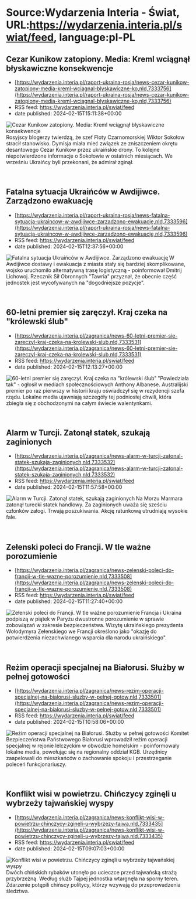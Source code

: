 # Source:Wydarzenia Interia - Świat, URL:https://wydarzenia.interia.pl/swiat/feed, language:pl-PL

## Cezar Kunikow zatopiony. Media: Kreml wciągnął błyskawiczne konsekwencje
 - [https://wydarzenia.interia.pl/raport-ukraina-rosja/news-cezar-kunikow-zatopiony-media-kreml-wciagnal-blyskawiczne-ko,nId,7333756](https://wydarzenia.interia.pl/raport-ukraina-rosja/news-cezar-kunikow-zatopiony-media-kreml-wciagnal-blyskawiczne-ko,nId,7333756)
 - RSS feed: https://wydarzenia.interia.pl/swiat/feed
 - date published: 2024-02-15T15:11:38+00:00

<p><a href="https://wydarzenia.interia.pl/raport-ukraina-rosja/news-cezar-kunikow-zatopiony-media-kreml-wciagnal-blyskawiczne-ko,nId,7333756"><img align="left" alt="Cezar Kunikow zatopiony. Media: Kreml wciągnął błyskawiczne konsekwencje" src="https://i.iplsc.com/cezar-kunikow-zatopiony-media-kreml-wciagnal-blyskawiczne-ko/000IM8R5XS8R5ELR-C321.jpg" /></a>Rosyjscy blogerzy twierdzą, że szef Floty Czarnomorskiej Wiktor Sokołow stracił stanowisko. Dymisja miała mieć związek ze zniszczeniem okrętu desantowego Cezar Kunikow przez ukraińskie drony. To kolejne niepotwierdzone informacje o Sokołowie w ostatnich miesiącach. We wrześniu Ukraińcy byli przekonani, że admirał zginął.</p><br clear="all" />

## Fatalna sytuacja Ukraińców w Awdijiwce. Zarządzono ewakuację
 - [https://wydarzenia.interia.pl/raport-ukraina-rosja/news-fatalna-sytuacja-ukraincow-w-awdijiwce-zarzadzono-ewakuacje,nId,7333596](https://wydarzenia.interia.pl/raport-ukraina-rosja/news-fatalna-sytuacja-ukraincow-w-awdijiwce-zarzadzono-ewakuacje,nId,7333596)
 - RSS feed: https://wydarzenia.interia.pl/swiat/feed
 - date published: 2024-02-15T12:37:56+00:00

<p><a href="https://wydarzenia.interia.pl/raport-ukraina-rosja/news-fatalna-sytuacja-ukraincow-w-awdijiwce-zarzadzono-ewakuacje,nId,7333596"><img align="left" alt="Fatalna sytuacja Ukraińców w Awdijiwce. Zarządzono ewakuację " src="https://i.iplsc.com/fatalna-sytuacja-ukraincow-w-awdijiwce-zarzadzono-ewakuacje/000IM5E3XPRSLLAK-C321.jpg" /></a>W Awdijiwce dostawy i ewakuacja z miasta stały się bardziej skomplikowane, wojsko uruchomiło alternatywną trasę logistyczną - poinformował Dmitrij Lichowoj. Rzecznik Sił Obronnych &quot;Tawria&quot; przyznał, że obecnie część jednostek jest wycofywanych na &quot;dogodniejsze pozycje&quot;.</p><br clear="all" />

## 60-letni premier się zaręczył. Kraj czeka na "królewski ślub"
 - [https://wydarzenia.interia.pl/zagranica/news-60-letni-premier-sie-zareczyl-kraj-czeka-na-krolewski-slub,nId,7333531](https://wydarzenia.interia.pl/zagranica/news-60-letni-premier-sie-zareczyl-kraj-czeka-na-krolewski-slub,nId,7333531)
 - RSS feed: https://wydarzenia.interia.pl/swiat/feed
 - date published: 2024-02-15T12:13:27+00:00

<p><a href="https://wydarzenia.interia.pl/zagranica/news-60-letni-premier-sie-zareczyl-kraj-czeka-na-krolewski-slub,nId,7333531"><img align="left" alt="60-letni premier się zaręczył. Kraj czeka na &quot;królewski ślub&quot;" src="https://i.iplsc.com/60-letni-premier-sie-zareczyl-kraj-czeka-na-krolewski-slub/000IM4QHQ1XK5XAK-C321.jpg" /></a>&quot;Powiedziała tak&quot; - ogłosił w mediach społecznościowych Anthony Albanese. Australijski premier po raz pierwszy w historii kraju oświadczył się w rezydencji szefa rządu. Lokalne media ujawniają szczegóły tej podniosłej chwili, która zbiegła się z obchodzonymi na całym świecie walentynkami.</p><br clear="all" />

## Alarm w Turcji. Zatonął statek, szukają zaginionych
 - [https://wydarzenia.interia.pl/zagranica/news-alarm-w-turcji-zatonal-statek-szukaja-zaginionych,nId,7333532](https://wydarzenia.interia.pl/zagranica/news-alarm-w-turcji-zatonal-statek-szukaja-zaginionych,nId,7333532)
 - RSS feed: https://wydarzenia.interia.pl/swiat/feed
 - date published: 2024-02-15T11:57:58+00:00

<p><a href="https://wydarzenia.interia.pl/zagranica/news-alarm-w-turcji-zatonal-statek-szukaja-zaginionych,nId,7333532"><img align="left" alt="Alarm w Turcji. Zatonął statek, szukają zaginionych " src="https://i.iplsc.com/alarm-w-turcji-zatonal-statek-szukaja-zaginionych/000IM4R42H9VLCWM-C321.jpg" /></a>Na Morzu Marmara zatonął turecki statek handlowy. Za zaginionych uważa się sześciu członków załogi. Trwają poszukiwania. Akcję ratunkową utrudniają wysokie fale.</p><br clear="all" />

## Zełenski poleci do Francji. W tle ważne porozumienie
 - [https://wydarzenia.interia.pl/zagranica/news-zelenski-poleci-do-francji-w-tle-wazne-porozumienie,nId,7333508](https://wydarzenia.interia.pl/zagranica/news-zelenski-poleci-do-francji-w-tle-wazne-porozumienie,nId,7333508)
 - RSS feed: https://wydarzenia.interia.pl/swiat/feed
 - date published: 2024-02-15T11:27:40+00:00

<p><a href="https://wydarzenia.interia.pl/zagranica/news-zelenski-poleci-do-francji-w-tle-wazne-porozumienie,nId,7333508"><img align="left" alt="Zełenski poleci do Francji. W tle ważne porozumienie" src="https://i.iplsc.com/zelenski-poleci-do-francji-w-tle-wazne-porozumienie/000IM3YMEHA06TLL-C321.jpg" /></a>Francja i Ukraina podpiszą w piątek w Paryżu dwustronne porozumienie w sprawie zobowiązań w zakresie bezpieczeństwa. Wizytę ukraińskiego prezydenta Wołodymyra Zełenskiego we Francji określono jako &quot;okazję do potwierdzenia niezachwianego wsparcia dla narodu ukraińskiego&quot;. </p><br clear="all" />

## Reżim operacji specjalnej na Białorusi. Służby w pełnej gotowości
 - [https://wydarzenia.interia.pl/zagranica/news-rezim-operacji-specjalnej-na-bialorusi-sluzby-w-pelnej-gotow,nId,7333501](https://wydarzenia.interia.pl/zagranica/news-rezim-operacji-specjalnej-na-bialorusi-sluzby-w-pelnej-gotow,nId,7333501)
 - RSS feed: https://wydarzenia.interia.pl/swiat/feed
 - date published: 2024-02-15T10:58:06+00:00

<p><a href="https://wydarzenia.interia.pl/zagranica/news-rezim-operacji-specjalnej-na-bialorusi-sluzby-w-pelnej-gotow,nId,7333501"><img align="left" alt="Reżim operacji specjalnej na Białorusi. Służby w pełnej gotowości" src="https://i.iplsc.com/rezim-operacji-specjalnej-na-bialorusi-sluzby-w-pelnej-gotow/000IM3ZMNLY3KMF7-C321.jpg" /></a>Komitet Bezpieczeństwa Państwowego Białorusi wprowadził reżim operacji specjalnej w rejonie lelczyckim w obwodzie homelskim - poinformowały lokalne media, powołując się na regionalny oddział KGB. Urzędnicy zaapelowali do mieszkańców o zachowanie spokoju i przestrzeganie poleceń funkcjonariuszy.</p><br clear="all" />

## Konflikt wisi w powietrzu. Chińczycy zginęli u wybrzeży tajwańskiej wyspy
 - [https://wydarzenia.interia.pl/zagranica/news-konflikt-wisi-w-powietrzu-chinczycy-zgineli-u-wybrzezy-tajwa,nId,7333435](https://wydarzenia.interia.pl/zagranica/news-konflikt-wisi-w-powietrzu-chinczycy-zgineli-u-wybrzezy-tajwa,nId,7333435)
 - RSS feed: https://wydarzenia.interia.pl/swiat/feed
 - date published: 2024-02-15T09:07:03+00:00

<p><a href="https://wydarzenia.interia.pl/zagranica/news-konflikt-wisi-w-powietrzu-chinczycy-zgineli-u-wybrzezy-tajwa,nId,7333435"><img align="left" alt="Konflikt wisi w powietrzu. Chińczycy zginęli u wybrzeży tajwańskiej wyspy" src="https://i.iplsc.com/konflikt-wisi-w-powietrzu-chinczycy-zgineli-u-wybrzezy-tajwa/000IM1J27UML5UY8-C321.jpg" /></a>Dwóch chińskich rybaków utonęło po ucieczce przed tajwańską strażą przybrzeżną. Według służb Tajpej jednostka wtargnęła na sporny teren. Zdarzenie potępili chińscy politycy, którzy wzywają do przeprowadzenia śledztwa.</p><br clear="all" />

